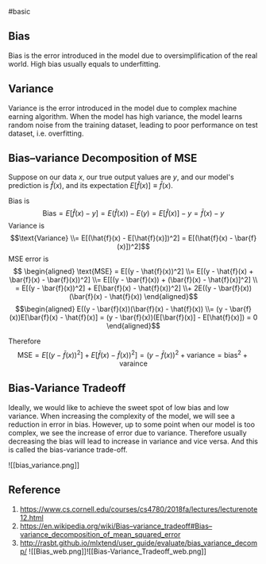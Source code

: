 #basic 

## Bias
Bias is the error introduced in the model due to oversimplification of the real world. High bias usually equals to underfitting.

## Variance
Variance is the error introduced in the model due to complex machine earning algorithm. When the model has high variance, the model learns random noise from the training dataset, leading to poor performance on test dataset, i.e. overfitting.

## Bias–variance Decomposition of MSE
Suppose on our data $x$, our true output values are $y$, and our model's prediction is $\hat{f}(x)$, and its expectation $E[\hat{f}(x)] \equiv \bar{f}(x)$.

Bias is $$\text{Bias} = E[\hat{f}(x) - y] = E(\hat{f}(x)) - E(y) = E[\hat{f}(x)] - y = \bar{f}(x) - y$$
Variance is $$\text{Variance} \\= E[(\hat{f}(x) - E[\hat{f}(x)])^2] 
= E[(\hat{f}(x) - \bar{f}(x)])^2]$$
MSE error is $$
\begin{aligned}
\text{MSE} = E[(y - \hat{f}(x))^2] \\= E[(y - \hat{f}(x) + \bar{f}(x) - \bar{f}(x))^2] \\= E[[(y - \bar{f}(x)) + (\bar{f}(x) - \hat{f}(x)]^2] \\ = E[(y - \bar{f}(x))^2] + E[\bar{f}(x) - \hat{f}(x))^2] \\+ 2E((y - \bar{f}(x))(\bar{f}(x) - \hat{f}(x))
\end{aligned}$$
$$\begin{aligned}
E((y - \bar{f}(x))(\bar{f}(x) - \hat{f}(x)) \\= (y - \bar{f}(x))E[\bar{f}(x) - \hat{f}(x)] = (y - \bar{f}(x))(E[\bar{f}(x)] - E[\hat{f}(x)]) = 0 \end{aligned}$$

Therefore $$\text{MSE} = E[(y - \bar{f}(x))^2] + E[\bar{f}(x) - \hat{f}(x))^2] = (y - \bar{f}(x))^2 + \text{variance} = \text{bias}^2 + \text{varaince}$$
## Bias-Variance Tradeoff
Ideally, we would like to achieve the sweet spot of low bias and low variance. When increasing the complexity of the model, we will see a reduction in error in bias. However, up to some point when our model is too complex, we see the increase of error due to variance. Therefore usually decreasing the bias will lead to increase in variance and vice versa. And this is called the bias-variance trade-off.

![[bias_variance.png]]

## Reference
1. https://www.cs.cornell.edu/courses/cs4780/2018fa/lectures/lecturenote12.html
2. https://en.wikipedia.org/wiki/Bias–variance_tradeoff#Bias–variance_decomposition_of_mean_squared_error
3. http://rasbt.github.io/mlxtend/user_guide/evaluate/bias_variance_decomp/
![[Bias_web.png]]![[Bias-Variance_Tradeoff_web.png]]